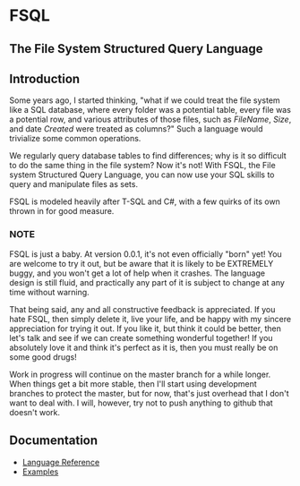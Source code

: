 # FSQL
## The File System Structured Query Language ##

## Introduction

Some years ago, I started thinking, "what if we could treat the file system like a SQL database, where every folder was a potential table, every file was a potential row, and various attributes of those files, such as *FileName*, *Size*, and date *Created* were treated as columns?"  Such a language would trivialize some common operations.

We regularly query database tables to find differences; why is it so difficult to do the same thing in the file system?  Now it's not! With FSQL, the File system Structured Query Language, you can now use your SQL skills to query and manipulate files as sets.

FSQL is modeled heavily after T-SQL and C#, with a few quirks of its own thrown in for good measure.

### NOTE ###

FSQL is just a baby. At version 0.0.1, it's not even officially "born" yet! You are welcome to try it out, but be aware that it is likely to be EXTREMELY buggy, and you won't get a lot of help when it crashes. The language design is still fluid, and practically any part of it is subject to change at any time without warning. 

That being said, any and all constructive feedback is appreciated. If you hate FSQL, then simply delete it, live your life, and be happy with my sincere appreciation for trying it out. If you like it, but think it could be better, then let's talk and see if we can create something wonderful together! If you absolutely love it and think it's perfect as it is, then you must really be on some good drugs!

Work in progress will continue on the master branch for a while longer. When things get a bit more stable, then I'll start using development branches to protect the master, but for now, that's just overhead that I don't want to deal with. I will, however, try not to push anything to github that doesn't work.

## Documentation

* [Language Reference](Documentation/LangRef.md)
* [Examples](Documentation/Examples.md)

